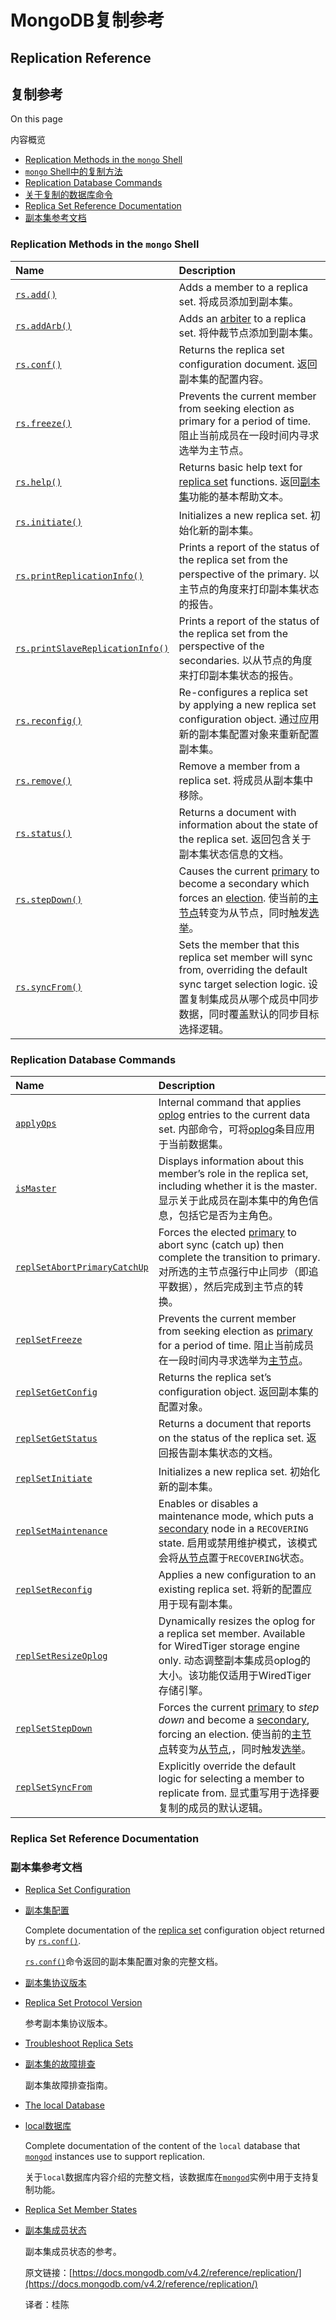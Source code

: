 # MongoDB复制参考

## Replication Reference

## 复制参考

On this page

内容概览

* [Replication Methods in the `mongo` Shell](https://docs.mongodb.com/v4.2/reference/replication/#replication-methods-in-the-mongo-shell)
* [`mongo` Shell中的复制方法](https://docs.mongodb.com/v4.2/reference/replication/#replication-methods-in-the-mongo-shell)
* [Replication Database Commands](https://docs.mongodb.com/v4.2/reference/replication/#replication-database-commands)
* [关于复制的数据库命令](https://docs.mongodb.com/v4.2/reference/replication/#replication-database-commands)
* [Replica Set Reference Documentation](https://docs.mongodb.com/v4.2/reference/replication/#replica-set-reference-documentation)
* [副本集参考文档](https://docs.mongodb.com/v4.2/reference/replication/#replica-set-reference-documentation)

### Replication Methods in the `mongo` Shell

| Name | Description |
| :--- | :--- |
| [`rs.add()`](https://docs.mongodb.com/v4.2/reference/method/rs.add/#rs.add) | Adds a member to a replica set. 将成员添加到副本集。 |
| [`rs.addArb()`](https://docs.mongodb.com/v4.2/reference/method/rs.addArb/#rs.addArb) | Adds an [arbiter](https://docs.mongodb.com/v4.2/reference/glossary/#term-arbiter) to a replica set. 将仲裁节点添加到副本集。 |
| [`rs.conf()`](https://docs.mongodb.com/v4.2/reference/method/rs.conf/#rs.conf) | Returns the replica set configuration document. 返回副本集的配置内容。 |
| [`rs.freeze()`](https://docs.mongodb.com/v4.2/reference/method/rs.freeze/#rs.freeze) | Prevents the current member from seeking election as primary for a period of time. 阻止当前成员在一段时间内寻求选举为主节点。 |
| [`rs.help()`](https://docs.mongodb.com/v4.2/reference/method/rs.help/#rs.help) | Returns basic help text for [replica set](https://docs.mongodb.com/v4.2/reference/glossary/#term-replica-set) functions. 返回[副本集](https://docs.mongodb.com/v4.2/reference/glossary/#term-replica-set)功能的基本帮助文本。 |
| [`rs.initiate()`](https://docs.mongodb.com/v4.2/reference/method/rs.initiate/#rs.initiate) | Initializes a new replica set. 初始化新的副本集。 |
| [`rs.printReplicationInfo()`](https://docs.mongodb.com/v4.2/reference/method/rs.printReplicationInfo/#rs.printReplicationInfo) | Prints a report of the status of the replica set from the perspective of the primary. 以主节点的角度来打印副本集状态的报告。 |
| [`rs.printSlaveReplicationInfo()`](https://docs.mongodb.com/v4.2/reference/method/rs.printSlaveReplicationInfo/#rs.printSlaveReplicationInfo) | Prints a report of the status of the replica set from the perspective of the secondaries. 以从节点的角度来打印副本集状态的报告。 |
| [`rs.reconfig()`](https://docs.mongodb.com/v4.2/reference/method/rs.reconfig/#rs.reconfig) | Re-configures a replica set by applying a new replica set configuration object. 通过应用新的副本集配置对象来重新配置副本集。 |
| [`rs.remove()`](https://docs.mongodb.com/v4.2/reference/method/rs.remove/#rs.remove) | Remove a member from a replica set. 将成员从副本集中移除。 |
| [`rs.status()`](https://docs.mongodb.com/v4.2/reference/method/rs.status/#rs.status) | Returns a document with information about the state of the replica set. 返回包含关于副本集状态信息的文档。 |
| [`rs.stepDown()`](https://docs.mongodb.com/v4.2/reference/method/rs.stepDown/#rs.stepDown) | Causes the current [primary](https://docs.mongodb.com/v4.2/reference/glossary/#term-primary) to become a secondary which forces an [election](https://docs.mongodb.com/v4.2/reference/glossary/#term-election). 使当前的[主节点](https://docs.mongodb.com/v4.2/reference/glossary/#term-primary)转变为从节点，同时触发[选举](https://docs.mongodb.com/v4.2/reference/glossary/#term-election)。 |
| [`rs.syncFrom()`](https://docs.mongodb.com/v4.2/reference/method/rs.syncFrom/#rs.syncFrom) | Sets the member that this replica set member will sync from, overriding the default sync target selection logic. 设置复制集成员从哪个成员中同步数据，同时覆盖默认的同步目标选择逻辑。 |

### Replication Database Commands

| Name | Description |
| :--- | :--- |
| [`applyOps`](https://docs.mongodb.com/v4.2/reference/command/applyOps/#dbcmd.applyOps) | Internal command that applies [oplog](https://docs.mongodb.com/v4.2/reference/glossary/#term-oplog) entries to the current data set. 内部命令，可将[oplog](https://docs.mongodb.com/v4.2/reference/glossary/#term-oplog)条目应用于当前数据集。 |
| [`isMaster`](https://docs.mongodb.com/v4.2/reference/command/isMaster/#dbcmd.isMaster) | Displays information about this member’s role in the replica set, including whether it is the master. 显示关于此成员在副本集中的角色信息，包括它是否为主角色。 |
| [`replSetAbortPrimaryCatchUp`](https://docs.mongodb.com/v4.2/reference/command/replSetAbortPrimaryCatchUp/#dbcmd.replSetAbortPrimaryCatchUp) | Forces the elected [primary](https://docs.mongodb.com/v4.2/reference/glossary/#term-primary) to abort sync \(catch up\) then complete the transition to primary. 对所选的主节点强行中止同步（即追平数据），然后完成到主节点的转换。 |
| [`replSetFreeze`](https://docs.mongodb.com/v4.2/reference/command/replSetFreeze/#dbcmd.replSetFreeze) | Prevents the current member from seeking election as [primary](https://docs.mongodb.com/v4.2/reference/glossary/#term-primary) for a period of time. 阻止当前成员在一段时间内寻求选举为[主节点](https://docs.mongodb.com/v4.2/reference/glossary/#term-primary)。 |
| [`replSetGetConfig`](https://docs.mongodb.com/v4.2/reference/command/replSetGetConfig/#dbcmd.replSetGetConfig) | Returns the replica set’s configuration object. 返回副本集的配置对象。 |
| [`replSetGetStatus`](https://docs.mongodb.com/v4.2/reference/command/replSetGetStatus/#dbcmd.replSetGetStatus) | Returns a document that reports on the status of the replica set. 返回报告副本集状态的文档。 |
| [`replSetInitiate`](https://docs.mongodb.com/v4.2/reference/command/replSetInitiate/#dbcmd.replSetInitiate) | Initializes a new replica set. 初始化新的副本集。 |
| [`replSetMaintenance`](https://docs.mongodb.com/v4.2/reference/command/replSetMaintenance/#dbcmd.replSetMaintenance) | Enables or disables a maintenance mode, which puts a [secondary](https://docs.mongodb.com/v4.2/reference/glossary/#term-secondary) node in a `RECOVERING` state. 启用或禁用维护模式，该模式会将[从节点](https://docs.mongodb.com/v4.2/reference/glossary/#term-secondary)置于`RECOVERING`状态。 |
| [`replSetReconfig`](https://docs.mongodb.com/v4.2/reference/command/replSetReconfig/#dbcmd.replSetReconfig) | Applies a new configuration to an existing replica set. 将新的配置应用于现有副本集。 |
| [`replSetResizeOplog`](https://docs.mongodb.com/v4.2/reference/command/replSetResizeOplog/#dbcmd.replSetResizeOplog) | Dynamically resizes the oplog for a replica set member. Available for WiredTiger storage engine only. 动态调整副本集成员oplog的大小。该功能仅适用于WiredTiger存储引擎。 |
| [`replSetStepDown`](https://docs.mongodb.com/v4.2/reference/command/replSetStepDown/#dbcmd.replSetStepDown) | Forces the current [primary](https://docs.mongodb.com/v4.2/reference/glossary/#term-primary) to _step down_ and become a [secondary](https://docs.mongodb.com/v4.2/reference/glossary/#term-secondary), forcing an election. 使当前的[主节点](https://docs.mongodb.com/v4.2/reference/glossary/#term-primary)转变为[从节点](https://docs.mongodb.com/v4.2/reference/glossary/#term-secondary),，同时触发[选举](https://docs.mongodb.com/v4.2/reference/glossary/#term-election)。 |
| [`replSetSyncFrom`](https://docs.mongodb.com/v4.2/reference/command/replSetSyncFrom/#dbcmd.replSetSyncFrom) | Explicitly override the default logic for selecting a member to replicate from. 显式重写用于选择要复制的成员的默认逻辑。 |

### Replica Set Reference Documentation

### 副本集参考文档

* [Replica Set Configuration](https://docs.mongodb.com/v4.2/reference/replica-configuration/)
* [副本集配置](https://docs.mongodb.com/v4.2/reference/replica-configuration/)

  Complete documentation of the [replica set](https://docs.mongodb.com/v4.2/reference/glossary/#term-replica-set) configuration object returned by [`rs.conf()`](https://docs.mongodb.com/v4.2/reference/method/rs.conf/#rs.conf).

  [`rs.conf()`](https://docs.mongodb.com/v4.2/reference/method/rs.conf/#rs.conf)命令返回的副本集配置对象的完整文档。

* [副本集协议版本](https://docs.mongodb.com/v4.2/reference/replica-set-protocol-versions/)
* [Replica Set Protocol Version](https://docs.mongodb.com/v4.2/reference/replica-set-protocol-versions/)

  参考副本集协议版本。

* [Troubleshoot Replica Sets](https://docs.mongodb.com/v4.2/tutorial/troubleshoot-replica-sets/)
* [副本集的故障排查](https://docs.mongodb.com/v4.2/tutorial/troubleshoot-replica-sets/)

  副本集故障排查指南。

* [The local Database](https://docs.mongodb.com/v4.2/reference/local-database/)
* [local数据库](https://docs.mongodb.com/v4.2/reference/local-database/)

  Complete documentation of the content of the `local` database that [`mongod`](https://docs.mongodb.com/v4.2/reference/program/mongod/#bin.mongod) instances use to support replication.

  关于`local`数据库内容介绍的完整文档，该数据库在[`mongod`](https://docs.mongodb.com/v4.2/reference/program/mongod/#bin.mongod)实例中用于支持复制功能。

* [Replica Set Member States](https://docs.mongodb.com/v4.2/reference/replica-states/)
* [副本集成员状态](https://docs.mongodb.com/v4.2/reference/replica-states/)

  副本集成员状态的参考。

  原文链接：[https://docs.mongodb.com/v4.2/reference/replication/](https://docs.mongodb.com/v4.2/reference/replication/)

  译者：桂陈

